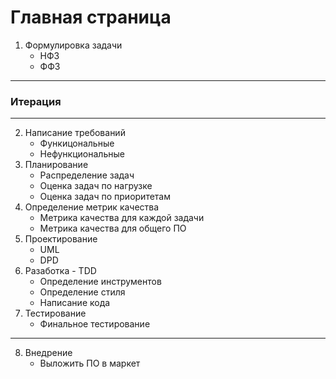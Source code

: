 # Главная страница
1. Формулировка задачи
   * НФЗ
   * ФФЗ
---------------------------------
### Итерация
---------------------------------
2. Написание требований
   * Функицональные
   * Нефункциональные
3. Планирование
   * Распределение задач
   * Оценка задач по нагрузке
   * Оценка задач по приоритетам
4. Определение метрик качества
   * Метрика качества для каждой задачи
   * Метрика качества для общего ПО
5. Проектирование
    * UML
    * DPD
6. Разаботка - TDD
    * Определение инструментов
    * Определение стиля
    * Написание кода
7. Тестирование
    * Финальное тестирование
----------------------------------
8. Внедрение
    * Выложить ПО в маркет
